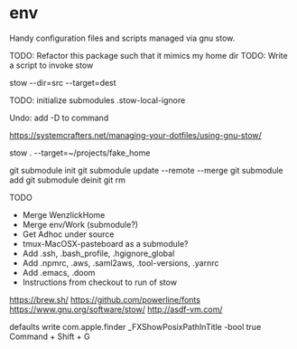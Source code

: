 env
===

Handy configuration files and scripts managed via gnu stow.

TODO: Refactor this package such that it mimics my home dir
TODO: Write a script to invoke stow

   stow --dir=src --target=dest

TODO: initialize submodules
.stow-local-ignore

Undo: add -D to command

https://systemcrafters.net/managing-your-dotfiles/using-gnu-stow/

stow . --target=~/projects/fake_home

git submodule init
git submodule update --remote --merge
git submodule add <repo> <path>
git submodule deinit <path>
git rm <path>

TODO
- Merge WenzlickHome
- Merge env/Work (submodule?)
- Get Adhoc under source
- tmux-MacOSX-pasteboard as a submodule?
- Add .ssh, .bash_profile, .hgignore_global
- Add .npmrc, .aws, .saml2aws, .tool-versions, .yarnrc
- Add .emacs, .doom
- Instructions from checkout to run of stow


https://brew.sh/
https://github.com/powerline/fonts
https://www.gnu.org/software/stow/
http://asdf-vm.com/



defaults write com.apple.finder _FXShowPosixPathInTitle -bool true
 Command + Shift + G